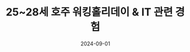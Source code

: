 ---
title: 25~28세 호주 워킹홀리데이 & IT 관련 경험
summary: |
      - **호주 워킹홀리데이 출발**: 호주로 이동해 IT 관련 일자리 구하기.
      - **프리랜서 또는 계약직**: 호주에서 프리랜서 또는 계약직으로 프론트엔드 개발 업무 수행.
      - **다양한 경험 쌓기**: 다양한 IT 프로젝트에 참여해 글로벌 경험 쌓기.
      - **영어 능력 향상**: 현지 생활을 통해 영어 실력을 더욱 향상시킴.
      - **경력 확장**: 호주 또는 싱가포르에서 안정적인 IT 일자리를 찾아 정착 시도.
      - **글로벌 네트워킹**: 국제적인 프로젝트에 참여하고, 다양한 기술적 트렌드 학습.
      - **풀스택 개발 역량 강화**: 백엔드 기술도 학습하여 풀스택 개발자로 성장.

tags: 25
  
date: 2024-09-01
view: "custom_compact"
---